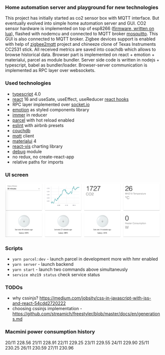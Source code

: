 ### Home automation server and playground for new technologies

This project has initially started as co2 sensor box with MQTT interface. But eventually evolved into simple home automation server and GUI.
CO2 sensor hardware is implemented on top of esp8266 ([firmware, written on lua](https://github.com/fedulovivan/interstellar/tree/master/nodemcu/mqtt.lua)), flashed with nodemcu and connected to MQTT broker [mosquitto](https://mosquitto.org/).
This GUI is also connected to MQTT broker. Zigbee devices support is enabled with help of [zigbee2mqtt](https://www.zigbee2mqtt.io/) project and chineeze clone of Texas Instruments CC2531 stick.
All received metrics are saved into coachdb which allows to browse historical data.
Browser part is implemented on react + emotion + materialui, parcel as module bundler.
Server side code is written in nodejs + typescript, babel as bundler/loader.
Browser-server communication is implemented as RPC layer over websockets.

### Used technologies

- [typescript](https://www.typescriptlang.org/index.html) 4.0
- [react](https://reactjs.org/) 16 and useSate, useEffect, useReducer [react hooks](https://reactjs.org/docs/hooks-intro.html)
- RPC layer implemented over [socket.io](https://socket.io/)
- [emotion](https://emotion.sh/) as styled components library
- [immer](https://immerjs.github.io/immer/docs/introduction) in reducer
- [parcel](https://parceljs.org/) with hot reload enabled
- [eslint](https://eslint.org/) with airbnb presets
- [couchdb](https://couchdb.apache.org/)
- [mqtt](https://www.npmjs.com/package/mqtt) client
- [materialui](https://material-ui.com/) 4
- [react-vis](https://uber.github.io/react-vis/) charting library
- [debug](https://www.npmjs.com/package/debug) module
- no redux, no create-react-app
- relative paths for imports

### UI screen

![ui screen](images/screen01.png)

### Scripts

- `yarn parcel:dev` - launch parcel in development more with hmr enabled
- `yarn server` - launch backend
- `yarn start` - launch two commands above simultaneusly
- `service mhz19 status` check service status

### TODOs

- why cssinjs? https://medium.com/jobsity/css-in-javascript-with-jss-and-react-54cdd2720222
- choosing cssinjs implementation - https://github.com/streamich/freestyler/blob/master/docs/en/generations.md

### Macmini power consumption history
20/11 228.56
21/11 228.91
22/11 229.25
23/11 229.55
24/11 229.90
25/11 230.25
26/11 230.59
27/11 230.96
